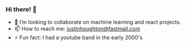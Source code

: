 ### Hi there! 👋 

- 👯 I’m looking to collaborate on machine learning and react projects.
- 📫 How to reach me: justinhoughton@fastmail.com
- ⚡ Fun fact: I had a youtube band in the early 2000's
